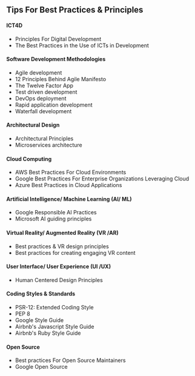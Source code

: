 ## Tips For Best Practices & Principles

#### ICT4D
* Principles For Digital Development
* The Best Practices in the Use of ICTs in Development

#### Software Development Methodologies
* Agile development
* 12 Principles Behind Agile Manifesto
* The Twelve Factor App
* Test driven development
* DevOps deployment
* Rapid application development
* Waterfall development

#### Architectural Design
* Architectural Principles
* Microservices architecture

#### Cloud Computing
* AWS Best Practices For Cloud Environments
* Google Best Practices For Enterprise Organizations Leveraging Cloud
* Azure Best Practices in Cloud Applications

#### Artificial Intelligence/ Machine Learning (AI/ ML)
* Google Responsible AI Practices
* Microsoft AI guiding principles

#### Virtual Reality/ Augmented Reality (VR /AR)
* Best practices & VR design principles
* Best practices for creating engaging VR content

#### User Interface/ User Experience (UI /UX)
* Human Centered Design Principles

#### Coding Styles & Standards
* PSR-12: Extended Coding Style
* PEP 8
* Google Style Guide
* Airbnb's Javascript Style Guide
* Airbnb's Ruby Style Guide

#### Open Source 
* Best practices For Open Source Maintainers
* Google Open Source